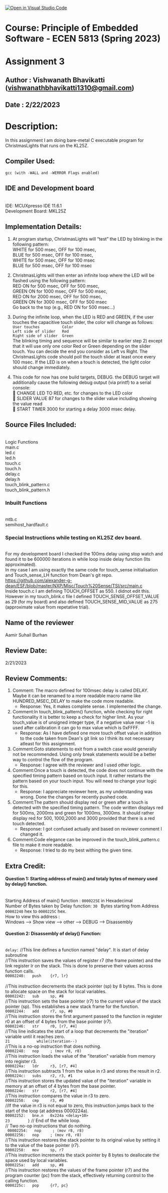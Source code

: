 [![Open in Visual Studio Code](https://classroom.github.com/assets/open-in-vscode-c66648af7eb3fe8bc4f294546bfd86ef473780cde1dea487d3c4ff354943c9ae.svg)](https://classroom.github.com/online_ide?assignment_repo_id=10080197&assignment_repo_type=AssignmentRepo)
# Course: Principle of Embedded Software - ECEN 5813 (Spring 2023)
# Assignment 3
## Author : Vishwanath Bhavikatti (vishwanathbhavikatti1310@gmail.com)
## Date : 2/22/2023

# Description: 
In this assignment I am doing bare-metal C executable program for ChristmasLights that runs on the KL25Z. 

## Compiler Used:
`gcc (with -WALL and -WERROR Flags enabled)`
## IDE and Development board
<br> IDE: MCUXpresso IDE 11.6.1
<br> Development Board: MKL25Z

## Implementation Details:
1)	At program startup, ChristmasLights will “test” the LED by blinking in the following pattern:
<br> WHITE for 500 msec, OFF for 100 msec, 
<br> BLUE for 500 msec, OFF for 100 msec,
<br> WHITE for 500 msec, OFF for 100 msec
<br> BLUE for 500 msec, OFF for 100 msec

2)	ChristmasLights will then enter an infinite loop where the LED will be flashed using the following pattern:
<br> RED ON for 500 msec, OFF for 500 msec, 
<br> GREEN ON for 1000 msec, OFF for 500 msec,
<br> RED ON for 2000 msec, OFF for 500 msec,
<br> GREEN ON for 3000 msec, OFF for 500 msec
<br> Go back to the top (e.g., RED ON for 500 msec…)

3)	During the infinite loop, when the LED is RED and GREEN, if the user touches the capacitive touch slider, the color will change as follows:
<br> `User touches	        Color`
<br> `Left side of slider	Red`
<br> `Right side of slider	Green`
<br> The blinking timing and sequence will be similar to earlier step 2) except that it will use only one color Red or Green depending on the slider touch. You can decide the end you consider as Left vs Right.
The ChristmasLights code should poll the touch slider at least once every 100 msec. If the LED is on when a touch is detected, the light color should change immediately.

4)	This code for now has one build targets, DEBUG. the DEBUG target will additionally cause the following debug output (via printf) to a serial console:
<br>	CHANGE LED TO RED, etc. for changes to the LED color
<br>	SLIDER VALUE 87 for changes to the slider value including showing the value read 
<br>	START TIMER 3000 for starting a delay 3000 msec delay. 


## Source Files Included:
<br>Logic Functions
<br> main.c
<br> led.c
<br> led.h
<br> touch.c
<br> touch.h
<br> delay.c
<br> delay.h
<br> touch_blink_pattern.c
<br> touch_blink_pattern.h

### Inbuilt Functions
<br> mtb.c
<br> semihost_hardfault.c

### Special Instructions while testing on KL25Z dev board.
<br> For my development board I checked the 100ms delay using stop watch and found it to be 600000 iterations in while loop inside delay function (Its approximated).
<br> In my case I am using exactly the same code for touch_sense initialisation and Touch_sense_LH function from Dean's git repo. https://github.com/alexander-g-dean/ESF/blob/master/NXP/Misc/Touch%20Sense/TSI/src/main.c
<br> Inside touch.c I am defining TOUCH_OFFSET as 550. I didnot edit this. However in my touch_blink.c file I defined TOUCH_SENSE_OFFSET_VALUE as 29 (for my board) and also defined TOUCH_SENSE_MID_VALUE as 275 (approximate value from repetative trial). 
## Name of the reviewer
Aamir Suhail Burhan
## Review Date:
2/21/2023
## Review Comments:
1. Comment: The macro defined for 100msec delay is called DELAY. Maybe it can be renamed to a more readable macro name like HUNDRED_MSEC_DELAY to make the code more readable.
    - Response: Yes, it makes complete sense. I implemented the change.
2. Comment:In touch_blink_pattern() function, while checking for right functionality it is better to keep a check for higher limit. As your touch_value is of unsigned integer type, if a negative value near -1 is used after calibration it can go to max value which is 0xFFFF.
    - Response: As I have defined one more touch offset value in addition to the code taken from Dean's git link so I think its not necessary atleast for this assignment.
3. Comment:Goto statements to exit from a switch case would generally not be recommended. Using only break statements would be a better way to control the flow of the program.
    - Response: I agree with the reviewer and I used other logic.
4. Comment:Once a touch is detected, the code does not continue with the specified timing pattern based on touch input. It rather restarts the pattern based on your touch input. You will need to change your logic for this.
    - Response: I appreciate reviewer here, as my understanding was wrong. Done the changes for recently pushed code.
5. Comment:The pattern should display red or green after a touch is detected with the specified timing pattern. The code written displays red for 500ms, 2000ms and green for 1000ms, 3000ms. It should rather display red for 500, 1000,2000 and 3000 provided that there is a red touch detected.
    - Response: I got confused actually and based on reviewer comment I changed it.
6. Comment:Code elegance can be improved in the touch_blink_pattern.c file to make it more readable.
    - Response: I tried to do my best withing the given time.


## Extra Credit:
#### Question 1: Starting address of main() and totaly bytes of memory used by delay() function.
<br> Starting Address of main() function : `0000225E` in Hexadecimal
<br> Number of Bytes taken by Delay function: `30 ` Bytes starting from Address `00002240` hex to `0000225C` hex.
<br> How to view this address :
<br> Windows --> Show view --> other --> DEBUG --> Disassembly



#### Question 2: Disassembly of delay() Function:

<br>          `delay:`             //This line defines a function named "delay". It is start of delay subroutine
<br> //This instruction saves the values of register r7 (the frame pointer) and the link register lr on the stack. This is done to preserve their values across function calls.
<br> `00002240:   push    {r7, lr}`  
<br> //This instruction decrements the stack pointer (sp) by 8 bytes. This is done to allocate space on the stack for local variables.
<br> `00002242:   sub     sp, #8 `
<br> //This instruction sets the base pointer (r7) to the current value of the stack pointer (sp). This establishes a new stack frame for the function.
<br> `00002244:   add     r7, sp, #0`
<br> //This instruction stores the first argument passed to the function in register r0 at an offset of 4 bytes from the base pointer (r7).
<br> `00002246:   str     r0, [r7, #4]`
<br> //This line indicates the start of a loop that decrements the "iteration" variable until it reaches zero.
<br> `21        	while(iteration--)`
<br> //This is a no-op instruction that does nothing.
<br> `00002248:   nop     ; (mov r8, r8)`
<br> //This instruction loads the value of the "iteration" variable from memory into register r3.
<br> `0000224a:   ldr     r3, [r7, #4]`
<br> //This instruction subtracts 1 from the value in r3 and stores the result in r2.
<br> `0000224c:   subs    r2, r3, #1`
<br> //This instruction stores the updated value of the "iteration" variable in memory at an offset of 4 bytes from the base pointer.
<br> `0000224e:   str     r2, [r7, #4]`
<br> //This instruction compares the value in r3 to zero.
<br> `00002250:   cmp     r3, #0`
<br> //If the value in r3 is not equal to zero, this instruction jumps back to the start of the loop (at address 0000224a).
<br> `00002252:   bne.n   0x224a <delay+10>`
<br> `23        }` // End of the while loop.
<br> // Two no-op instructions that do nothing.
<br>` 00002254:   nop     ; (mov r8, r8)`
<br> `00002256:   nop     ; (mov r8, r8)`
<br> //This instruction restores the stack pointer to its original value by setting it to the value of the base pointer (r7).
<br> `00002258:   mov     sp, r7`
<br> //This instruction increments the stack pointer by 8 bytes to deallocate the space used by local variables.
<br> `0000225a:   add     sp, #8`
<br> //This instruction restores the values of the frame pointer (r7) and the program counter (pc) from the stack, effectively returning control to the calling function.
<br> `0000225c:   pop     {r7, pc}`
